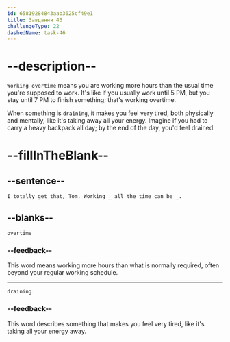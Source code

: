 ```yaml
---
id: 65819284843aab3625cf49e1
title: Завдання 46
challengeType: 22
dashedName: task-46
---
```


<!--
AUDIO REFERENCE:
Alice: I totally get that, Tom. Working overtime all the time can be draining.
-->

# --description--

`Working overtime` means you are working more hours than the usual time you're supposed to work. It's like if you usually work until 5 PM, but you stay until 7 PM to finish something; that's working overtime.

When something is `draining`, it makes you feel very tired, both physically and mentally, like it's taking away all your energy. Imagine if you had to carry a heavy backpack all day; by the end of the day, you'd feel drained.

# --fillInTheBlank--

## --sentence--

`I totally get that, Tom. Working _ all the time can be _.`

## --blanks--

`overtime`

### --feedback--

This word means working more hours than what is normally required, often beyond your regular working schedule.

---

`draining`

### --feedback--

This word describes something that makes you feel very tired, like it's taking all your energy away.
